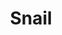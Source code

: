 ---
title: Snail
date: 
draft: false

# descripcion
description : Cadena de plata

materials: Plata 925

color: Plateado

dimensions: 40/45/50 cm largo

code: 04-12-0543

type: "Colgantes"

categories: []

price: $2.080,00

price_eftvo: $1.767,50

# Images
# first image will be shown in the product page
images:
  # - image: "images/path_to_image"
  # La ubicacion de las imagenes es imagenes/Colgantes/Colgantes.Cadenas/04-12-0543-snail
  - image: "./images/colgantes/cadenas/04-12-0543_a.JPG"
  - image: "./images/colgantes/cadenas/04-12-0543_b.JPG"
---